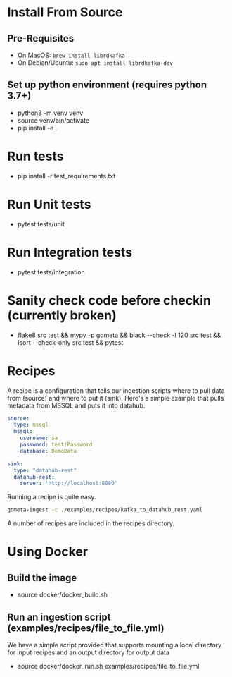 # Install From Source
## Pre-Requisites
- On MacOS: `brew install librdkafka`
- On Debian/Ubuntu: `sudo apt install librdkafka-dev`

## Set up python environment (requires python 3.7+)
- python3 -m venv venv
- source venv/bin/activate
- pip install -e .

# Run tests
- pip install -r test_requirements.txt
# Run Unit tests
- pytest tests/unit
# Run Integration tests
- pytest tests/integration

# Sanity check code before checkin (currently broken)
- flake8 src test && mypy -p gometa && black --check -l 120 src test && isort --check-only src test && pytest

# Recipes

A recipe is a configuration that tells our ingestion scripts where to pull data from (source) and where to put it (sink).
Here's a simple example that pulls metadata from MSSQL and puts it into datahub.

```yaml
source:
  type: mssql
  mssql:
    username: sa
    password: test!Password
    database: DemoData

sink:
  type: "datahub-rest"
  datahub-rest:
    server: 'http://localhost:8080'
```

Running a recipe is quite easy.

```bash
gometa-ingest -c ./examples/recipes/kafka_to_datahub_rest.yaml
```

A number of recipes are included in the recipes directory.

# Using Docker
## Build the image
- source docker/docker_build.sh

## Run an ingestion script (examples/recipes/file_to_file.yml)
We have a simple script provided that supports mounting a local directory for input recipes and an output directory for output data
- source docker/docker_run.sh examples/recipes/file_to_file.yml

